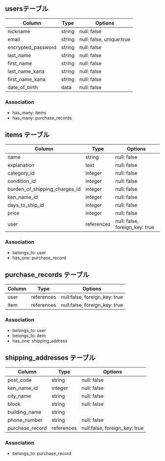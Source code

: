 ##  usersテーブル
| Column             | Type   | Options                  |
| ------------------ | ------ | ------------------------ |
| nickname           | string | null: false              |
| email              | string | null: false, unique:true |
| encrypted_password | string | null: false              |
| last_name          | string | null: false              |
| first_name         | string | null: false              |
| last_name_kana     | string | null: false              |
| first_name_kana    | string | null: false              |
| date_of_birth      | data   | null: false              |

### Association

- has_many: items
- has_many: purchase_records

## items テーブル

| Column                        | Type       | Options                        |
| ----------------------------- | ---------- | ------------------------------ |
| name                          | string     | null: false                    |
| explanation                   | text       | null: false                    |
| category_id                   | integer    | null: false                    |
| condition_id                  | integer    | null: false                    |
| burden_of_shipping_charges_id | integer    | null: false                    |
| ken_name_id                   | integer    | null: false                    |
| days_to_ship_id               | integer    | null: false                    |
| price                         | integer    | null: false                    |
| user                          | references | null: false, foreign_key: true |

### Association

- belongs_to: user
- has_one: purchase_record

## purchase_records テーブル

| Column               | Type       | Options                       |
| -------------------- | ---------- | ----------------------------- |
| user                 | references | null:false, foreign_key: true |
| item                 | references | null:false, foreign_key: true |

### Association
- belongs_to: user
- belongs_to: item
- has_one: shipping_address 

## shipping_addresses テーブル

| Column             | Type       | Options                       |
| ------------------ | ---------- | ----------------------------- |
| post_code          | string     | null: false                   |
| ken_name_id        | integer    | null: false                   |
| city_name          | string     | null: false                   |
| block              | string     | null: false                   |
| building_name      | string     |                               |
| phone_number       | string     | null: false                   |
| purchase_record    | references | null:false, foreign_key: true |

### Association
- belongs_to: purchase_record
